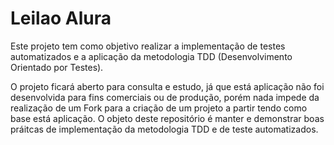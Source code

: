 # Leilao Alura
<p>
  Este projeto tem como objetivo realizar a implementação de testes automatizados e a aplicação da metodologia TDD (Desenvolvimento Orientado por Testes).
</p>
<p>
  O projeto ficará aberto para consulta e estudo, já que está aplicação não foi desenvolvida para fins comerciais ou de produção, porém nada impede da realização de um Fork para a criação de um projeto a partir tendo como base está aplicação. O objeto deste repositório é manter e demonstrar boas práitcas de implementação da metodologia TDD e de teste automatizados.
</p>
